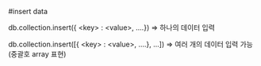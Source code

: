 #insert data

db.collection.insert({ \<key> : \<value>, ....}) => 하나의 데이터 입력

db.collection.insert([{ \<key> : \<value>, ....}, ...]) => 여러 개의 데이터 입력 가능 (중괄호 array 표현)
